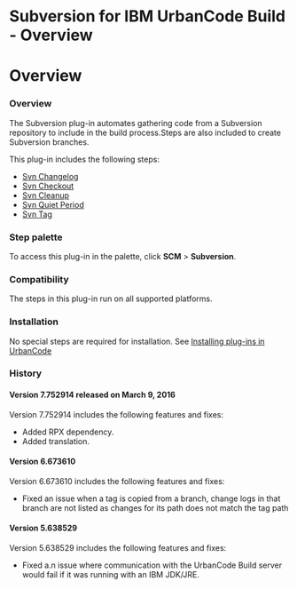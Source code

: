 
Subversion for IBM UrbanCode Build - Overview
=============================================

# Overview


### Overview




The Subversion plug-in automates gathering code from a Subversion repository to include in the build process.Steps are also included to create Subversion branches.

This plug-in includes the following steps:

* [Svn Changelog](#svn_changelog)
* [Svn Checkout](#svn_checkout)
* [Svn Cleanup](#svn_cleanup)
* [Svn Quiet Period](#svn_quiet_period)
* [Svn Tag](#svn_tag)


### Step palette

To access this plug-in in the palette, click **SCM** > **Subversion**.

### Compatibility

The steps in this plug-in run on all supported platforms.

### Installation

No special steps are required for installation. See [Installing plug-ins in UrbanCode](https://community.ibm.com/community/user/wasdevops/blogs/laurel-dickson-bull1/2022/06/13/install-plugins "Installing plug-ins in UrbanCode")

### History

#### Version 7.752914 released on March 9, 2016

Version 7.752914 includes the following features and fixes:

* Added RPX dependency.
* Added translation.

#### Version 6.673610

Version 6.673610 includes the following features and fixes:

* Fixed an issue when a tag is copied from a branch, change logs in that branch are not listed as changes for its path does not match the tag path

#### Version 5.638529

Version 5.638529 includes the following features and fixes:

* Fixed a.n issue where communication with the UrbanCode Build server would fail if it was running with an IBM JDK/JRE.
